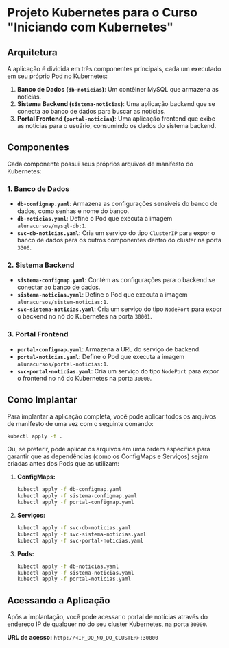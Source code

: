 # Projeto Kubernetes para o Curso "Iniciando com Kubernetes"

## Arquitetura

A aplicação é dividida em três componentes principais, cada um executado em seu próprio Pod no Kubernetes:

1.  **Banco de Dados (`db-noticias`)**: Um contêiner MySQL que armazena as notícias.
2.  **Sistema Backend (`sistema-noticias`)**: Uma aplicação backend que se conecta ao banco de dados para buscar as notícias.
3.  **Portal Frontend (`portal-noticias`)**: Uma aplicação frontend que exibe as notícias para o usuário, consumindo os dados do sistema backend.

## Componentes

Cada componente possui seus próprios arquivos de manifesto do Kubernetes:

### 1. Banco de Dados

*   **`db-configmap.yaml`**: Armazena as configurações sensíveis do banco de dados, como senhas e nome do banco.
*   **`db-noticias.yaml`**: Define o Pod que executa a imagem `aluracursos/mysql-db:1`.
*   **`svc-db-noticias.yaml`**: Cria um serviço do tipo `ClusterIP` para expor o banco de dados para os outros componentes dentro do cluster na porta `3306`.

### 2. Sistema Backend

*   **`sistema-configmap.yaml`**: Contém as configurações para o backend se conectar ao banco de dados.
*   **`sistema-noticias.yaml`**: Define o Pod que executa a imagem `aluracursos/sistem-noticias:1`.
*   **`svc-sistema-noticias.yaml`**: Cria um serviço do tipo `NodePort` para expor o backend no nó do Kubernetes na porta `30001`.

### 3. Portal Frontend

*   **`portal-configmap.yaml`**: Armazena a URL do serviço de backend.
*   **`portal-noticias.yaml`**: Define o Pod que executa a imagem `aluracursos/portal-noticias:1`.
*   **`svc-portal-noticias.yaml`**: Cria um serviço do tipo `NodePort` para expor o frontend no nó do Kubernetes na porta `30000`.

## Como Implantar

Para implantar a aplicação completa, você pode aplicar todos os arquivos de manifesto de uma vez com o seguinte comando:

```bash
kubectl apply -f .
```

Ou, se preferir, pode aplicar os arquivos em uma ordem específica para garantir que as dependências (como os ConfigMaps e Serviços) sejam criadas antes dos Pods que as utilizam:

1.  **ConfigMaps:**
    ```bash
    kubectl apply -f db-configmap.yaml
    kubectl apply -f sistema-configmap.yaml
    kubectl apply -f portal-configmap.yaml
    ```

2.  **Serviços:**
    ```bash
    kubectl apply -f svc-db-noticias.yaml
    kubectl apply -f svc-sistema-noticias.yaml
    kubectl apply -f svc-portal-noticias.yaml
    ```

3.  **Pods:**
    ```bash
    kubectl apply -f db-noticias.yaml
    kubectl apply -f sistema-noticias.yaml
    kubectl apply -f portal-noticias.yaml
    ```

## Acessando a Aplicação

Após a implantação, você pode acessar o portal de notícias através do endereço IP de qualquer nó do seu cluster Kubernetes, na porta `30000`.

**URL de acesso:** `http://<IP_DO_NO_DO_CLUSTER>:30000`
